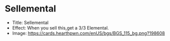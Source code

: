 # Sellemental
- Title:  Sellemental
- Effect:  When you sell this,get a 3/3 Elemental.
- Image:  https://cards.hearthpwn.com/enUS/bgs/BGS_115_bg.png?198608
